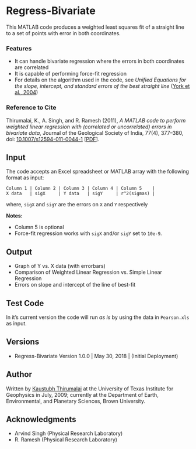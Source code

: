 # Regress-Bivariate

This MATLAB code produces a weighted least squares fit of a straight line to a set of points with error in both coordinates.

### Features

- It can handle bivariate regression where the errors in both coordinates are correlated 
- It is capable of performing force-fit regression
- For details on the algorithm used in the code, see *Unified Equations for the slope, intercept, and standard errors of the best straight line* ([York et al., 2004](https://aapt.scitation.org/doi/abs/10.1119/1.1632486))

### Reference to Cite

Thirumalai, K., A. Singh, and R. Ramesh (2011), *A MATLAB code to perform weighted linear regression with (correlated or uncorrelated) errors in bivariate data*, Journal of the Geological Society of India, 77(4), 377–380, doi: [10.1007/s12594-011-0044-1](https://link.springer.com/article/10.1007/s12594-011-0044-1) 
[[PDF](http://citeseerx.ist.psu.edu/viewdoc/download?doi=10.1.1.464.8784&rep=rep1&type=pdf)].

## Input

The code accepts an Excel spreadsheet or MATLAB array with the following format as input:
```
Column 1 | Column 2 | Column 3 | Column 4 | Column 5    |
X data   | sigX     | Y data   | sigY     | r^2(sigmas) | 
```
where, `sigX` and `sigY` are the errors on `X` and `Y` respectively

**Notes:**
- Column 5 is optional 
- Force-fit regression works with `sigX` and/or `sigY` set to `10e-9`.

## Output

- Graph of Y vs. X data (with errorbars)
- Comparison of Weighted Linear Regression vs. Simple Linear Regression
- Errors on slope and intercept of the line of best-fit

## Test Code

In it’s current version the code will run *as is* by using the data in `Pearson.xls` as input.

## Versions

- Regress-Bivariate Version 1.0.0 | May 30, 2018 | (Initial Deployment)

## Author

Written by [Kaustubh Thirumalai](mailto:kaustubh_thirumalai@brown.edu) at the University of Texas Institute for Geophysics in July, 2009; currently at the Department of Earth, Environmental, and Planetary Sciences, Brown University.

## Acknowledgments

- Arvind Singh (Physical Research Laboratory)
- R. Ramesh (Physical Research Laboratory)
